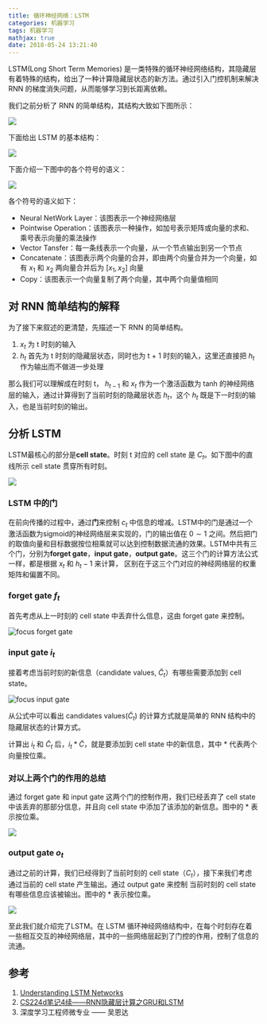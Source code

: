 ```yaml
---
title: 循环神经网络：LSTM
categories: 机器学习
tags: 机器学习
mathjax: true
date: 2018-05-24 13:21:40
---
```


LSTM(Long Short Term Memories) 是一类特殊的循环神经网络结构，其隐藏层有着特殊的结构，给出了一种计算隐藏层状态的新方法。通过引入门控机制来解决 RNN 的梯度消失问题，从而能够学习到长距离依赖。

我们之前分析了 RNN 的简单结构，其结构大致如下图所示：

![](/img/lstm1.png)

下面给出 LSTM 的基本结构：

![](/img/lstm2.png)

下面介绍一下图中的各个符号的语义：

![](/img/lstm3.png)

各个符号的语义如下：
- Neural NetWork Layer：该图表示一个神经网络层
- Pointwise Operation：该图表示一种操作，如加号表示矩阵或向量的求和、乘号表示向量的乘法操作
- Vector Tansfer：每一条线表示一个向量，从一个节点输出到另一个节点
- Concatenate：该图表示两个向量的合并，即由两个向量合并为一个向量，如有 $x_1$ 和 $x_2$ 两向量合并后为 $[x_1,x_2]$ 向量
- Copy：该图表示一个向量复制了两个向量，其中两个向量值相同

## 对 RNN 简单结构的解释

为了接下来叙述的更清楚，先描述一下 RNN 的简单结构。
1. $x_t$ 为 t 时刻的输入
2. $h_t$ 首先为 t 时刻的隐藏层状态，同时也为 t + 1 时刻的输入，这里还直接把 $h_t$ 作为输出而不做进一步处理

那么我们可以理解成在时刻 t， $h_{t-1}$ 和 $x_t$ 作为一个激活函数为 tanh 的神经网络层的输入，通过计算得到了当前时刻的隐藏层状态 $h_t$，这个 $h_t$ 既是下一时刻的输入，也是当前时刻的输出。

## 分析 LSTM

LSTM最核心的部分是**cell state**。时刻 t 对应的 cell state 是 $C_t$。如下图中的直线所示 cell state 贯穿所有时刻。

![](/img/lstm4.png)

### LSTM 中的门

在前向传播的过程中，通过**门**来控制 $c_t$ 中信息的增减。LSTM中的门是通过一个激活函数为sigmoid的神经网络层来实现的，门的输出值在 $0 \sim 1$ 之间。然后把门的取值向量和目标数据按位相乘就可以达到控制数据流通的效果。LSTM中共有三个门，分别为**forget gate**，**input gate**，**output gate**。这三个门的计算方法公式一样，都是根据 $x_t$ 和 $h_t−1$ 来计算， 区别在于这三个门对应的神经网络层的权重矩阵和偏置不同。

### forget gate $f_t$

首先考虑从上一时刻的 cell state 中丢弃什么信息，这由 forget gate 来控制。

![focus forget gate](/img/lstm5.png)

### input gate $i_t$

接着考虑当前时刻的新信息（candidate values, $\widetilde{C}_t$）有哪些需要添加到 cell state。

![focus input gate](/img/lstm6.png)

从公式中可以看出 candidates values($\widetilde{C}_t$) 的计算方式就是简单的 RNN 结构中的隐藏层状态的计算方式。

计算出 $i_t$ 和 $\widetilde{C}_t$ 后，$i_t * \widetilde{C}$，就是要添加到 cell state 中的新信息，其中 $*$ 代表两个向量按位乘。

### 对以上两个门的作用的总结

通过 forget gate 和 input gate 这两个门的控制作用，我们已经丢弃了 cell state 中该丢弃的那部分信息，并且向 cell state 中添加了该添加的新信息。图中的 $*$ 表示按位乘。

![](/img/lstm7.png)

### output gate $o_t$

通过之前的计算，我们已经得到了当前时刻的 cell state（$C_t$），接下来我们考虑通过当前的 cell state 产生输出。通过 output gate 来控制 当前时刻的 cell state 有哪些信息应该被输出。图中的 $*$ 表示按位乘。

![](/img/lstm8.png)


至此我们就介绍完了LSTM。在 LSTM 循环神经网络结构中，在每个时刻存在着一些相互交互的神经网络层，其中的一些网络层起到了门控的作用，控制了信息的流通。

## 参考
1. [Understanding LSTM Networks](https://colah.github.io/posts/2015-08-Understanding-LSTMs/)
2. [CS224d笔记4续——RNN隐藏层计算之GRU和LSTM](https://wugh.github.io/posts/2016/03/cs224d-notes4-recurrent-neural-networks-continue/)
3. 深度学习工程师微专业 —— 吴恩达

